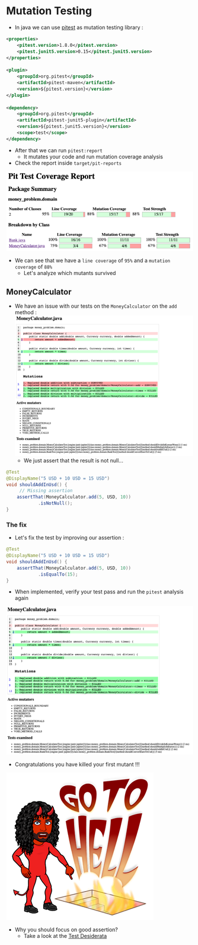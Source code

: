 # Mutation Testing
- In java we can use [pitest](https://pitest.org/) as mutation testing library :

```xml
<properties>
    <pitest.version>1.8.0</pitest.version>
    <pitest.junit5.version>0.15</pitest.junit5.version>
</properties>
    
<plugin>
    <groupId>org.pitest</groupId>
    <artifactId>pitest-maven</artifactId>
    <version>${pitest.version}</version>
</plugin>

<dependency>
    <groupId>org.pitest</groupId>
    <artifactId>pitest-junit5-plugin</artifactId>
    <version>${pitest.junit5.version}</version>
    <scope>test</scope>
</dependency>
```

- After that we can run `pitest:report`
	- It mutates your code and run mutation coverage analysis
- Check the report inside `target/pit-reports`

![Report result](img/pitest-report.png)

- We can see that we have a `line coverage` of `95%` and a `mutation coverage` of `88%`
	- Let's analyze which mutants survived

## MoneyCalculator
- We have an issue with our tests on the `MoneyCalculator` on the `add` method :
![MoneyCalculator](img/pitest-money-calculator.png)
	- We just assert that the result is not null...

```java
@Test
@DisplayName("5 USD + 10 USD = 15 USD")
void shouldAddInUsd() {
	 // Missing assertion
    assertThat(MoneyCalculator.add(5, USD, 10))
            .isNotNull();
}
```

### The fix
- Let's fix the test by improving our assertion :

```java
@Test
@DisplayName("5 USD + 10 USD = 15 USD")
void shouldAddInUsd() {
    assertThat(MoneyCalculator.add(5, USD, 10))
            .isEqualTo(15);
}
```

- When implemented, verify your test pass and run the `pitest` analysis again

![Fixed](img/pitest-fixed.png)

- Congratulations you have killed your first mutant !!!

![Mutant killer](../../docs/img/mutant-killer.png)

- Why you should focus on good assertion?
	- Take a look at the [Test Desiderata](https://kentbeck.github.io/TestDesiderata/)
